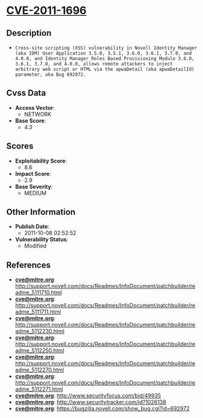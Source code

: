 
# [CVE-2011-1696](http://support.novell.com/docs/Readmes/InfoDocument/patchbuilder/readme_5111710.html)

## Description

- `Cross-site scripting (XSS) vulnerability in Novell Identity Manager (aka IDM) User Application 3.5.0, 3.5.1, 3.6.0, 3.6.1, 3.7.0, and 4.0.0, and Identity Manager Roles Based Provisioning Module 3.6.0, 3.6.1, 3.7.0, and 4.0.0, allows remote attackers to inject arbitrary web script or HTML via the apwaDetail (aka apwaDetailId) parameter, aka Bug 692972.`

## Cvss Data

- **Access Vector**:
  - NETWORK
- **Base Score**:
  - 4.3

## Scores

- **Exploitability Score**:
  - 8.6
- **Impact Score**:
  - 2.9
- **Base Severity**:
  - MEDIUM

## Other Information

- **Publish Date**:
  - 2011-10-08 02:52:52
- **Vulnerability Status**:
  - Modified

## References

- **cve@mitre.org**: http://support.novell.com/docs/Readmes/InfoDocument/patchbuilder/readme_5111710.html
- **cve@mitre.org**: http://support.novell.com/docs/Readmes/InfoDocument/patchbuilder/readme_5111711.html
- **cve@mitre.org**: http://support.novell.com/docs/Readmes/InfoDocument/patchbuilder/readme_5112230.html
- **cve@mitre.org**: http://support.novell.com/docs/Readmes/InfoDocument/patchbuilder/readme_5112250.html
- **cve@mitre.org**: http://support.novell.com/docs/Readmes/InfoDocument/patchbuilder/readme_5112270.html
- **cve@mitre.org**: http://support.novell.com/docs/Readmes/InfoDocument/patchbuilder/readme_5112271.html
- **cve@mitre.org**: http://www.securityfocus.com/bid/49935
- **cve@mitre.org**: http://www.securitytracker.com/id?1026138
- **cve@mitre.org**: https://bugzilla.novell.com/show_bug.cgi?id=692972
